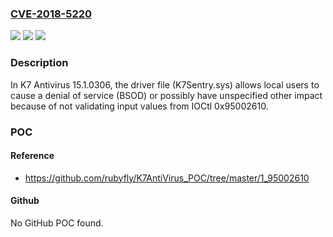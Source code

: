 ### [CVE-2018-5220](https://cve.mitre.org/cgi-bin/cvename.cgi?name=CVE-2018-5220)
![](https://img.shields.io/static/v1?label=Product&message=n%2Fa&color=blue)
![](https://img.shields.io/static/v1?label=Version&message=n%2Fa&color=blue)
![](https://img.shields.io/static/v1?label=Vulnerability&message=n%2Fa&color=brighgreen)

### Description

In K7 Antivirus 15.1.0306, the driver file (K7Sentry.sys) allows local users to cause a denial of service (BSOD) or possibly have unspecified other impact because of not validating input values from IOCtl 0x95002610.

### POC

#### Reference
- https://github.com/rubyfly/K7AntiVirus_POC/tree/master/1_95002610

#### Github
No GitHub POC found.

